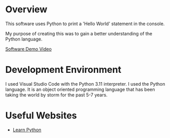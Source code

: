 # Overview

This software uses Python to print a 'Hello World' statement in the console.

My purpose of creating this was to gain a better understanding of the Python language.

[Software Demo Video](https://youtu.be/qjY-_RNq6sI)

# Development Environment

I used Visual Studio Code with the Python 3.11 interpreter.
I used the Python language. It is an object oriented programming language that has been taking the world by storm for the past 5-7 years.

# Useful Websites
* [Learn Python](https://www.learnpython.org/en/Hello%2C_World%21)
